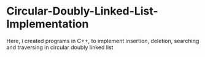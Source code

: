 # Circular-Doubly-Linked-List-Implementation
Here, i created programs in C++, to implement insertion, deletion, searching and traversing in circular doubly linked list
